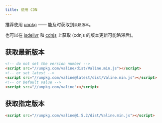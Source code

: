 ```yaml
---
title: 使用 CDN 
---
```


推荐使用 [unpkg](https://unpkg.com/valine) —— 能及时获取到`最新版本`。

也可以在 [jsdelivr](https://cdn.jsdelivr.net/npm/valine/) 和 [cdnjs](https://cdnjs.com/libraries/valine) 上获取 (cdnjs 的版本更新可能略滞后)。

## 获取最新版本

``` html
<!-- do not set the version number -->
<script src="//unpkg.com/valine/dist/Valine.min.js"></script>
<!-- or set latest -->
<script src="//unpkg.com/valine@latest/dist/Valine.min.js"></script>
<!-- or Default value -->
<script src="//unpkg.com/valine"></script>
```

## 获取指定版本

```html
<script src="//unpkg.com/valine@1.5.2/dist/Valine.min.js"></script>
```
